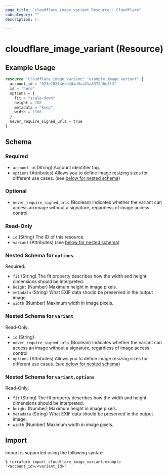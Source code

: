 ```yaml
---
page_title: "cloudflare_image_variant Resource - Cloudflare"
subcategory: ""
description: |-
  
---
```


# cloudflare_image_variant (Resource)



## Example Usage

```terraform
resource "cloudflare_image_variant" "example_image_variant" {
  account_id = "023e105f4ecef8ad9ca31a8372d0c353"
  id = "hero"
  options = {
    fit = "scale-down"
    height = 768
    metadata = "keep"
    width = 1366
  }
  never_require_signed_urls = true
}
```

<!-- schema generated by tfplugindocs -->
## Schema

### Required

- `account_id` (String) Account identifier tag.
- `options` (Attributes) Allows you to define image resizing sizes for different use cases. (see [below for nested schema](#nestedatt--options))

### Optional

- `never_require_signed_urls` (Boolean) Indicates whether the variant can access an image without a signature, regardless of image access control.

### Read-Only

- `id` (String) The ID of this resource.
- `variant` (Attributes) (see [below for nested schema](#nestedatt--variant))

<a id="nestedatt--options"></a>
### Nested Schema for `options`

Required:

- `fit` (String) The fit property describes how the width and height dimensions should be interpreted.
- `height` (Number) Maximum height in image pixels.
- `metadata` (String) What EXIF data should be preserved in the output image.
- `width` (Number) Maximum width in image pixels.


<a id="nestedatt--variant"></a>
### Nested Schema for `variant`

Read-Only:

- `id` (String)
- `never_require_signed_urls` (Boolean) Indicates whether the variant can access an image without a signature, regardless of image access control.
- `options` (Attributes) Allows you to define image resizing sizes for different use cases. (see [below for nested schema](#nestedatt--variant--options))

<a id="nestedatt--variant--options"></a>
### Nested Schema for `variant.options`

Read-Only:

- `fit` (String) The fit property describes how the width and height dimensions should be interpreted.
- `height` (Number) Maximum height in image pixels.
- `metadata` (String) What EXIF data should be preserved in the output image.
- `width` (Number) Maximum width in image pixels.

## Import

Import is supported using the following syntax:

```shell
$ terraform import cloudflare_image_variant.example '<account_id>/<variant_id>'
```
